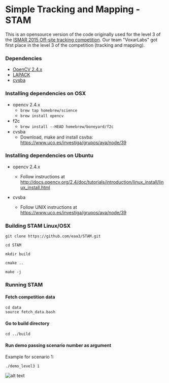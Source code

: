 # Simple Tracking and Mapping - STAM

This is an opensource version of the code originally used for the level 3 of the [ISMAR 2015 Off-site tracking competition](http://ypcex.naist.jp/trakmark/tracking-competition/).
Our team "VoxarLabs" got first place in the level 3 of the competition (tracking and mapping).


### Dependencies ###

* [OpenCV 2.4.x](http://opencv.org/downloads.html)
* [LAPACK](http://www.netlib.org/lapack/)
* [cvsba](https://www.uco.es/investiga/grupos/ava/node/39)

### Installing dependencies on OSX ###

* opencv 2.4.x
  * ``brew tap homebrew/science``
  * `` brew install opencv ``
* f2c
  * ``brew install --HEAD homebrew/boneyard/f2c``
* cvsba
  * Download, make and install csvba: https://www.uco.es/investiga/grupos/ava/node/39
  
### Installing dependencies on Ubuntu ###

* opencv 2.4.x 
  * Follow instructions at http://docs.opencv.org/2.4/doc/tutorials/introduction/linux_install/linux_install.html

* cvsba
  * Follow UNIX instructions at https://www.uco.es/investiga/grupos/ava/node/39


### Building STAM Linux/OSX ###

````
git clone https://github.com/eaa3/STAM.git

cd STAM
   
mkdir build 

cmake ..

make -j 
````

### Running STAM ###

#### Fetch competition data
````
cd data
source fetch_data.bash
````

#### Go to build directory
````
cd ../build
````

#### Run demo passing scenario number as argument 

Example for scenario 1:
````
./demo_level3 1
````

![alt text](https://github.com/eaa3/STAM/blob/master/gifs/ismar2015_tracking_S01.gif "Scenario 1")



